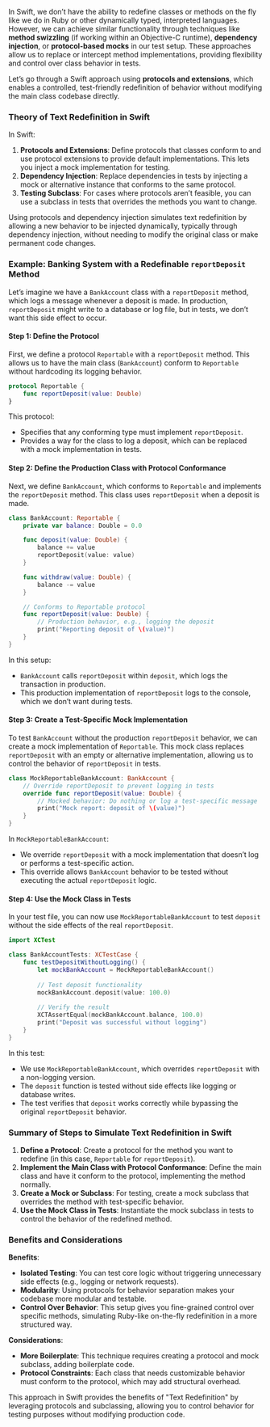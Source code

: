 In Swift, we don’t have the ability to redefine classes or methods on the fly like we do in Ruby or other dynamically typed, interpreted languages. However, we can achieve similar functionality through techniques like **method swizzling** (if working within an Objective-C runtime), **dependency injection**, or **protocol-based mocks** in our test setup. These approaches allow us to replace or intercept method implementations, providing flexibility and control over class behavior in tests.

Let’s go through a Swift approach using **protocols and extensions**, which enables a controlled, test-friendly redefinition of behavior without modifying the main class codebase directly.

### Theory of Text Redefinition in Swift

In Swift:
1. **Protocols and Extensions**: Define protocols that classes conform to and use protocol extensions to provide default implementations. This lets you inject a mock implementation for testing.
2. **Dependency Injection**: Replace dependencies in tests by injecting a mock or alternative instance that conforms to the same protocol.
3. **Testing Subclass**: For cases where protocols aren’t feasible, you can use a subclass in tests that overrides the methods you want to change.

Using protocols and dependency injection simulates text redefinition by allowing a new behavior to be injected dynamically, typically through dependency injection, without needing to modify the original class or make permanent code changes.

### Example: Banking System with a Redefinable `reportDeposit` Method

Let’s imagine we have a `BankAccount` class with a `reportDeposit` method, which logs a message whenever a deposit is made. In production, `reportDeposit` might write to a database or log file, but in tests, we don’t want this side effect to occur.

#### Step 1: Define the Protocol

First, we define a protocol `Reportable` with a `reportDeposit` method. This allows us to have the main class (`BankAccount`) conform to `Reportable` without hardcoding its logging behavior.

```swift
protocol Reportable {
    func reportDeposit(value: Double)
}
```

This protocol:
- Specifies that any conforming type must implement `reportDeposit`.
- Provides a way for the class to log a deposit, which can be replaced with a mock implementation in tests.

#### Step 2: Define the Production Class with Protocol Conformance

Next, we define `BankAccount`, which conforms to `Reportable` and implements the `reportDeposit` method. This class uses `reportDeposit` when a deposit is made.

```swift
class BankAccount: Reportable {
    private var balance: Double = 0.0

    func deposit(value: Double) {
        balance += value
        reportDeposit(value: value)
    }

    func withdraw(value: Double) {
        balance -= value
    }

    // Conforms to Reportable protocol
    func reportDeposit(value: Double) {
        // Production behavior, e.g., logging the deposit
        print("Reporting deposit of \(value)")
    }
}
```

In this setup:
- `BankAccount` calls `reportDeposit` within `deposit`, which logs the transaction in production.
- This production implementation of `reportDeposit` logs to the console, which we don’t want during tests.

#### Step 3: Create a Test-Specific Mock Implementation

To test `BankAccount` without the production `reportDeposit` behavior, we can create a mock implementation of `Reportable`. This mock class replaces `reportDeposit` with an empty or alternative implementation, allowing us to control the behavior of `reportDeposit` in tests.

```swift
class MockReportableBankAccount: BankAccount {
    // Override reportDeposit to prevent logging in tests
    override func reportDeposit(value: Double) {
        // Mocked behavior: Do nothing or log a test-specific message
        print("Mock report: deposit of \(value)")
    }
}
```

In `MockReportableBankAccount`:
- We override `reportDeposit` with a mock implementation that doesn’t log or performs a test-specific action.
- This override allows `BankAccount` behavior to be tested without executing the actual `reportDeposit` logic.

#### Step 4: Use the Mock Class in Tests

In your test file, you can now use `MockReportableBankAccount` to test `deposit` without the side effects of the real `reportDeposit`.

```swift
import XCTest

class BankAccountTests: XCTestCase {
    func testDepositWithoutLogging() {
        let mockBankAccount = MockReportableBankAccount()
        
        // Test deposit functionality
        mockBankAccount.deposit(value: 100.0)
        
        // Verify the result
        XCTAssertEqual(mockBankAccount.balance, 100.0)
        print("Deposit was successful without logging")
    }
}
```

In this test:
- We use `MockReportableBankAccount`, which overrides `reportDeposit` with a non-logging version.
- The `deposit` function is tested without side effects like logging or database writes.
- The test verifies that `deposit` works correctly while bypassing the original `reportDeposit` behavior.

### Summary of Steps to Simulate Text Redefinition in Swift

1. **Define a Protocol**: Create a protocol for the method you want to redefine (in this case, `Reportable` for `reportDeposit`).
2. **Implement the Main Class with Protocol Conformance**: Define the main class and have it conform to the protocol, implementing the method normally.
3. **Create a Mock or Subclass**: For testing, create a mock subclass that overrides the method with test-specific behavior.
4. **Use the Mock Class in Tests**: Instantiate the mock subclass in tests to control the behavior of the redefined method.

### Benefits and Considerations

**Benefits**:
- **Isolated Testing**: You can test core logic without triggering unnecessary side effects (e.g., logging or network requests).
- **Modularity**: Using protocols for behavior separation makes your codebase more modular and testable.
- **Control Over Behavior**: This setup gives you fine-grained control over specific methods, simulating Ruby-like on-the-fly redefinition in a more structured way.

**Considerations**:
- **More Boilerplate**: This technique requires creating a protocol and mock subclass, adding boilerplate code.
- **Protocol Constraints**: Each class that needs customizable behavior must conform to the protocol, which may add structural overhead.

This approach in Swift provides the benefits of "Text Redefinition" by leveraging protocols and subclassing, allowing you to control behavior for testing purposes without modifying production code.
